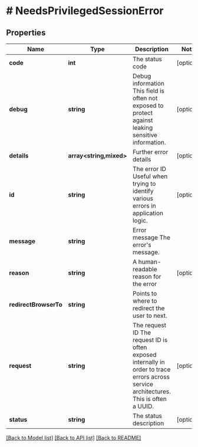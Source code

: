 # # NeedsPrivilegedSessionError

## Properties

Name | Type | Description | Notes
------------ | ------------- | ------------- | -------------
**code** | **int** | The status code | [optional]
**debug** | **string** | Debug information  This field is often not exposed to protect against leaking sensitive information. | [optional]
**details** | **array<string,mixed>** | Further error details | [optional]
**id** | **string** | The error ID  Useful when trying to identify various errors in application logic. | [optional]
**message** | **string** | Error message  The error&#39;s message. |
**reason** | **string** | A human-readable reason for the error | [optional]
**redirectBrowserTo** | **string** | Points to where to redirect the user to next. |
**request** | **string** | The request ID  The request ID is often exposed internally in order to trace errors across service architectures. This is often a UUID. | [optional]
**status** | **string** | The status description | [optional]

[[Back to Model list]](../../README.md#models) [[Back to API list]](../../README.md#endpoints) [[Back to README]](../../README.md)
